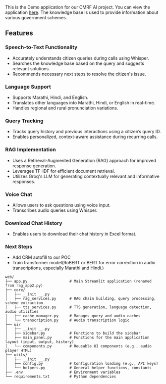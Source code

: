 This is the Demo application for our CMRF AI project. You can view the application [here](https://cmrf-rag-agent.streamlit.app/).
The knowledge base is used to provide information about various government schemes.

## Features

### Speech-to-Text Functionality
*   Accurately understands citizen queries during calls using Whisper.
*   Searches the knowledge base based on the query and suggests relevant solutions.
*   Recommends necessary next steps to resolve the citizen's issue.

### Language Support
*   Supports Marathi, Hindi, and English.
*   Translates other languages into Marathi, Hindi, or English in real-time.
*   Handles regional and rural pronunciation variations.

### Query Tracking
*   Tracks query history and previous interactions using a citizen’s query ID.
*   Enables personalized, context-aware assistance during recurring calls.

### RAG Implementation
*   Uses a Retrieval-Augmented Generation (RAG) approach for improved response generation.
*   Leverages TF-IDF for efficient document retrieval.
*   Utilizes Groq's LLM for generating contextually relevant and informative responses.

### Voice Chat
*   Allows users to ask questions using voice input.
*   Transcribes audio queries using Whisper.

### Download Chat History
*   Enables users to download their chat history in Excel format.

### Next Steps

*   Add CRM autofill to our POC
*   Train transformer model(RoBERT or BERT for error correction in audio transcriptions, especially Marathi and Hindi.)

```
web/
├── app.py                   # Main Streamlit application (renamed from rag_app2.py)
├── core/
│   ├── __init __.py
│   ├── rag_services.py      # RAG chain building, query processing, scheme extraction
│   ├── tts_services.py      # TTS generation, language detection, audio utilities
│   ├── cache_manager.py     # Manages query and audio caches
│   └── transcription.py     # Audio transcription logic
├── ui/
│   ├── __init __.py
│   ├── sidebar.py           # Functions to build the sidebar
│   ├── main_panel.py        # Functions for the main application layout (input, output, history)
│   └── components.py        # Reusable UI components (e.g., audio player HTML)
├── utils/
│   ├── __init __.py
│   ├── config.py            # Configuration loading (e.g., API keys)
│   └── helpers.py           # General helper functions, constants
├── .env                     # Environment variables
└── requirements.txt         # Python dependencies
```
